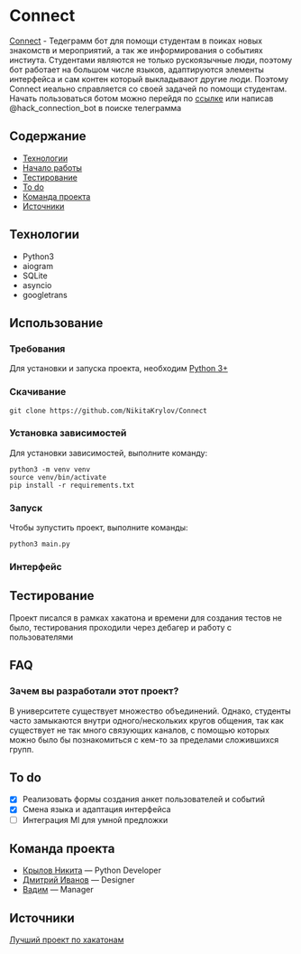 # Connect
[Connect](https://t.me/hack_connection_bot) - Тедеграмм бот для помощи студентам в поиках новых знакомств и мероприятий, а так же информирования о событиях инстиута. 
Студентами являются не только рускоязычные люди, поэтому бот работает на большом числе языков, адаптируются элементы интерфейса и сам контен который выкладывают другие люди.
Поэтому Connect иеально справляется со своей задачей по помощи студентам.
Начать пользоваться ботом можно перейдя по [ссылке](https://t.me/hack_connection_bot) или написав @hack_connection_bot в поиске телеграмма

## Содержание
- [Технологии](#технологии)
- [Начало работы](#использование)
- [Тестирование](#тестирование)
- [To do](#to-do)
- [Команда проекта](#команда-проекта)
- [Источники](#источники)

## Технологии
- Python3
- aiogram
- SQLite
- asyncio
- googletrans

## Использование

### Требования
Для установки и запуска проекта, необходим [Python 3+](https://nodejs.org/) 

### Скачивание
```commandline
git clone https://github.com/NikitaKrylov/Connect
```

### Установка зависимостей
Для установки зависимостей, выполните команду:
```commandline
python3 -m venv venv
source venv/bin/activate
pip install -r requirements.txt
```

### Запуск
Чтобы зупустить проект, выполните команды: 
```commandline
python3 main.py
```

### Интерфейс


## Тестирование
Проект писался в рамках хакатона и времени для создания тестов не было, тестирования проходили через дебагер и работу с пользователями 


## FAQ 

### Зачем вы разработали этот проект?
В университете существует множество объединений. Однако, студенты часто замыкаются внутри одного/нескольких кругов общения, так как существует не так много связующих каналов, с помощью которых можно было бы познакомиться с кем-то за пределами сложившихся групп.

## To do
- [x] Реализовать формы создания анкет пользователей и событий
- [x] Смена языка и адаптация интерфейса
- [ ] Интеграция Ml для умной предложки

## Команда проекта

- [Крылов Никита](https://t.me/idoverchiviiloh) — Python Developer
- [Дмитрий Иванов](https://github.com/IvDmAl) — Designer
- [Вадим](https://t.me/virtuozm) — Manager

## Источники
[Лучший проект по хакатонам](https://t.me/+WQeYWDOPnvs5yhhY)